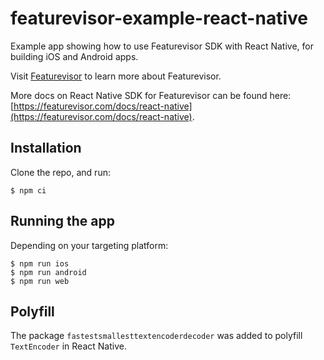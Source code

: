 # featurevisor-example-react-native

Example app showing how to use Featurevisor SDK with React Native, for building iOS and Android apps.

Visit [Featurevisor](https://featurevisor.com) to learn more about Featurevisor.

More docs on React Native SDK for Featurevisor can be found here: [https://featurevisor.com/docs/react-native](https://featurevisor.com/docs/react-native).

## Installation

Clone the repo, and run:

```
$ npm ci
```

## Running the app

Depending on your targeting platform:

```
$ npm run ios
$ npm run android
$ npm run web
```

## Polyfill

The package `fastestsmallesttextencoderdecoder` was added to polyfill `TextEncoder` in React Native.
